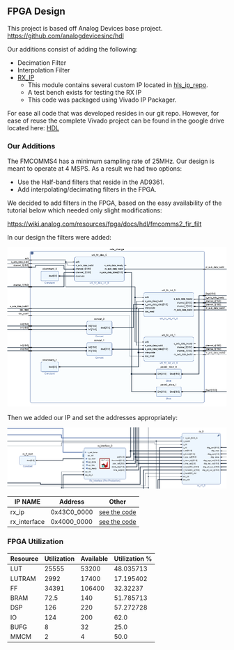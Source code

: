 
## FPGA Design

This project is based off Analog Devices base project. https://github.com/analogdevicesinc/hdl

Our additions consist of adding the following:

* Decimation Filter
* Interpolation Filter
* [RX_IP](../hdl_ip_repo)
  * This module contains several custom IP located in [hls_ip_repo](../hls_ip_repo).
  * A test bench exists for testing the RX IP
  * This code was packaged using Vivado IP Packager.

For ease all code that was developed resides in our git repo. However, for ease of reuse the complete Vivado project can be found in the google drive located here: [HDL](https://drive.google.com/drive/folders/1hCCl8DFLbI2U8BpWim0KFGjcfS-IHtDU?usp=sharing)

### Our Additions

The FMCOMMS4 has a minimum sampling rate of 25MHz. Our design is meant to operate at 4 MSPS. As a result we had two options:

* Use the Half-band filters that reside in the AD9361.
* Add interpolating/decimating filters in the FPGA.

We decided to add filters in the FPGA, based on the easy availability of the tutorial below which needed only slight modifications:

https://wiki.analog.com/resources/fpga/docs/hdl/fmcomms2_fir_filt

In our design the filters were added:

![alt text](../docs/images/Rate_change.PNG?raw=true)

Then we added our IP and set the addresses appropriately:

![alt text](../docs/images/rx_ip_bd.PNG?raw=true)

| IP NAME          | Address     | Other  |
| ---------------- | ----------- |------- |
| rx_ip            | 0x43C0_0000 | [see the code](./main/inc/v2x_sdr_uio.h)       |
| rx_interface     | 0x4000_0000 | [see the code](./main/inc/v2x_sdr_uio.h)       |

### FPGA Utilization

| Resource | Utilization | Available | Utilization % |
| -------- | ------------| --------- | ------------- |
|LUT|25555|53200|48.035713|
|LUTRAM|2992|17400|17.195402|
|FF|34391|106400|32.32237|
|BRAM|72.5|140|51.785713|
|DSP|126|220|57.272728|
|IO|124|200|62.0|
|BUFG|8|32|25.0|
|MMCM|2|4|50.0|